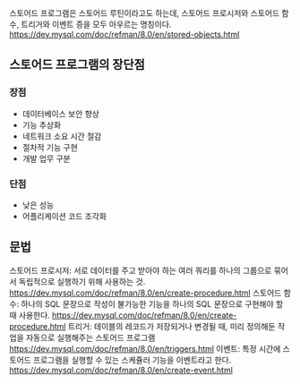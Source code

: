 스토어드 프로그램은 스토어드 루틴이라고도 하는데, 스토어드 프로시저와 스토어드 함수, 트리거와 이벤트 증을 모두 아우르는 명칭이다. 
https://dev.mysql.com/doc/refman/8.0/en/stored-objects.html
## 스토어드 프로그램의 장단점
### 장점
- 데이터베이스 보안 향상
- 기능 추상화
- 네트워크 소요 시간 절감
- 절차적 기능 구현
- 개발 업무 구분
### 단점
- 낮은 성능
- 어플리케이션 코드 조각화
## 문법
스토어드 프로시저: 서로 데이터를 주고 받아야 하는 여러 쿼리를 하나의 그룹으로 묶어서 독립적으로 실행하기 위해 사용하는 것. 
  https://dev.mysql.com/doc/refman/8.0/en/create-procedure.html
스토어드 함수: 하나의 SQL 문장으로 작성이 불가능한 기능을 하나의 SQL 문장으로 구현해야 할 때 사용한다. 
  https://dev.mysql.com/doc/refman/8.0/en/create-procedure.html
트리거: 테이블의 레코드가 저장되거나 변경될 때, 미리 정의해둔 작업을 자동으로 실행해주는 스토어드 프로그램
  https://dev.mysql.com/doc/refman/8.0/en/triggers.html
이벤트: 특정 시간에 스토어드 프로그램을 실행할 수 있는 스케쥴러 기능을 이벤트라고 한다. 
  https://dev.mysql.com/doc/refman/8.0/en/create-event.html
